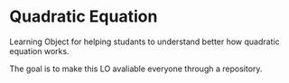 # Quadratic Equation

Learning Object for helping studants to understand better how quadratic equation works.

The goal is to make this LO avaliable everyone through a repository.
